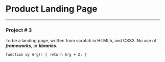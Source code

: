 # Product Landing Page
---

### Project # 3

To be a landing page, written from scratch in HTML5, and CSS3. No use of ***frameworks***, or ***libraries***.

`function my Arg() {
  return Arg + 2;
}`

[^1]: This is the footnote.

